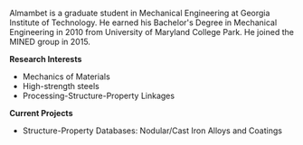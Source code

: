 ﻿---
layout: bio

categories: members
tags: grad

author:
  name: Almambet Iskakov
  role: Experiments
  image:  /images/avatars/almambet.png
  linkedin: almambet-iskakov/1b/4a7/8bb
  github: aiskakov
---

Almambet is a graduate student in Mechanical Engineering at Georgia Institute of Technology. He earned his Bachelor's Degree in Mechanical Engineering in 2010 from University of Maryland College Park. He joined the MINED group in 2015.

**Research Interests**

* Mechanics of Materials
* High-strength steels
* Processing-Structure-Property Linkages

**Current Projects**

* Structure-Property Databases: Nodular/Cast Iron Alloys and Coatings